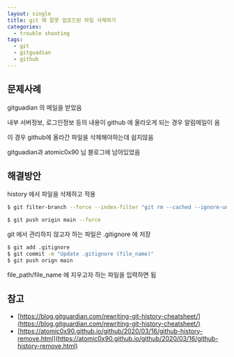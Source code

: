 ```yaml
---
layout: single
title: git 에 잘못 업로드된 파일 삭제하기
categories: 
  - trouble shooting
tags: 
  - git
  - gitguadian
  - github
---
```


## 문제사례

gitguadian 의 메일을 받았음

내부 서버정보, 로그인정보 등의 내용이 github 에 올라오게 되는 경우 알림메일이 옴

이 경우 github에 올라간 파일을 삭제해야하는데 쉽지않음

gitguadian과 atomic0x90 님 블로그에 남아있었음

## 해결방안

history 에서 파일을 삭제하고 적용

```bash
$ git filter-branch --force --index-filter "git rm --cached --ignore-unmatch 'file_path/file_name'" --prune-empty --tag-name-filter cat -- --all

$ git push origin main --force
```

git 에서 관리하지 않고자 하는 파일은 .gitignore 에 저장

```bash
$ git add .gitignore
$ git commit -m "Update .gitignore (file_name)"
$ git push orign main
```

file_path/file_name 에 지우고자 하는 파일을 입력하면 됨

## 참고

- [https://blog.gitguardian.com/rewriting-git-history-cheatsheet/](https://blog.gitguardian.com/rewriting-git-history-cheatsheet/)
- [https://atomic0x90.github.io/github/2020/03/16/github-history-remove.html](https://atomic0x90.github.io/github/2020/03/16/github-history-remove.html)
